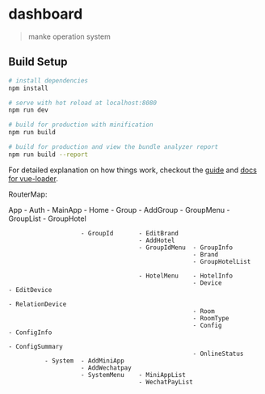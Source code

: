 # dashboard

> manke operation system

## Build Setup

``` bash
# install dependencies
npm install

# serve with hot reload at localhost:8080
npm run dev

# build for production with minification
npm run build

# build for production and view the bundle analyzer report
npm run build --report
```

For detailed explanation on how things work, checkout the [guide](http://vuejs-templates.github.io/webpack/) and [docs for vue-loader](http://vuejs.github.io/vue-loader).

RouterMap:

App - Auth
    - MainApp - Home
              - Group   - AddGroup
                        - GroupMenu     - GroupList
                                        - GroupHotel
                                       
                        - GroupId       - EditBrand
                                        - AddHotel
                                        - GroupIdMenu  - GroupInfo
                                                       - Brand
                                                       - GroupHotelList

                                        - HotelMenu    - HotelInfo
                                                       - Device           - EditDevice
                                                                          - RelationDevice
                                                       - Room
                                                       - RoomType
                                                       - Config           - ConfigInfo
                                                                          - ConfigSummary
                                                       - OnlineStatus
              - System  - AddMiniApp
                        - AddWechatpay
                        - SystemMenu    - MiniAppList
                                        - WechatPayList